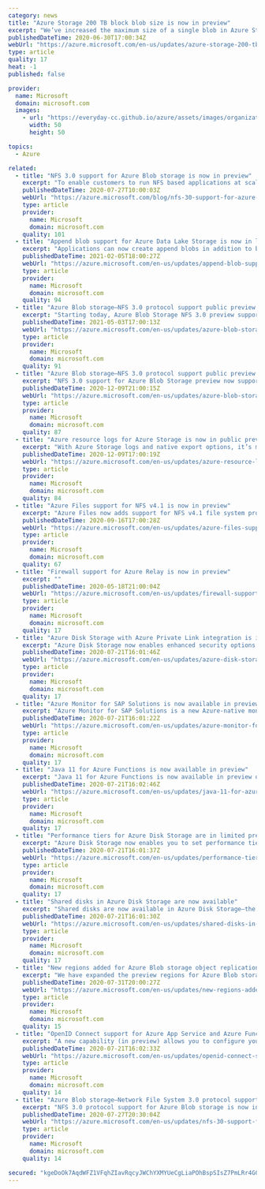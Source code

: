 ```yaml
---
category: news
title: "Azure Storage 200 TB block blob size is now in preview"
excerpt: "We’ve increased the maximum size of a single blob in Azure Storage from 5 TB to 200 TB, now available in preview. The 200 TB blob size is available for preview in all Azure public regions with hot, cool, and premium tiers. "
publishedDateTime: 2020-06-30T17:00:34Z
webUrl: "https://azure.microsoft.com/en-us/updates/azure-storage-200-tb-block-blob-size-is-now-in-preview/"
type: article
quality: 17
heat: -1
published: false

provider:
  name: Microsoft
  domain: microsoft.com
  images:
    - url: "https://everyday-cc.github.io/azure/assets/images/organizations/microsoft.com-50x50.jpg"
      width: 50
      height: 50

topics:
  - Azure

related:
  - title: "NFS 3.0 support for Azure Blob storage is now in preview"
    excerpt: "To enable customers to run NFS based applications at scale, we are announcing the preview of NFS 3.0 protocol support for Azure Blob storage. "
    publishedDateTime: 2020-07-27T10:00:03Z
    webUrl: "https://azure.microsoft.com/blog/nfs-30-support-for-azure-blob-storage-is-now-in-preview/"
    type: article
    provider:
      name: Microsoft
      domain: microsoft.com
    quality: 101
  - title: "Append blob support for Azure Data Lake Storage is now in limited public preview "
    excerpt: "Applications can now create append blobs in addition to block blobs in Azure Data Lake Storage accounts and append to them using Append Block operations. Applications that need to add information to existing files efficiently and continuously can leverage append blobs.\n\n "
    publishedDateTime: 2021-02-05T18:00:27Z
    webUrl: "https://azure.microsoft.com/en-us/updates/append-blob-support-for-azure-data-lake-storage-preview/"
    type: article
    provider:
      name: Microsoft
      domain: microsoft.com
    quality: 94
  - title: "Azure Blob storage—NFS 3.0 protocol support public preview now expands to all regions "
    excerpt: "Starting today, Azure Blob Storage NFS 3.0 preview supports general purpose v2 (GPV2) storage accounts with standard tier performance in all publicly available regions.  "
    publishedDateTime: 2021-05-03T17:00:13Z
    webUrl: "https://azure.microsoft.com/en-us/updates/azure-blob-storage-nfs-30-protocol-support-public-preview-now-expands-to-all-regions/"
    type: article
    provider:
      name: Microsoft
      domain: microsoft.com
    quality: 91
  - title: "Azure Blob storage—NFS 3.0 protocol support public preview now supports GPV2 storage accounts "
    excerpt: "NFS 3.0 support for Azure Blob Storage preview now supports premium performance tier in all available regions and lower cost standard performance tier in Australia East, Korea Central, and South Central US.    "
    publishedDateTime: 2020-12-09T21:00:15Z
    webUrl: "https://azure.microsoft.com/en-us/updates/azure-blob-storage-nfs-30-protocol-support-public-preview-now-supports-gpv2-storage-accounts/"
    type: article
    provider:
      name: Microsoft
      domain: microsoft.com
    quality: 87
  - title: "Azure resource logs for Azure Storage is now in public preview"
    excerpt: "With Azure Storage logs and native export options, it’s more convenient to troubleshoot issues on requests to your storage account."
    publishedDateTime: 2020-12-09T17:00:19Z
    webUrl: "https://azure.microsoft.com/en-us/updates/azure-resource-logs-for-azure-storage-is-now-in-public-preview/"
    type: article
    provider:
      name: Microsoft
      domain: microsoft.com
    quality: 84
  - title: "Azure Files support for NFS v4.1 is now in preview"
    excerpt: "Azure Files now adds support for NFS v4.1 file system protocol for an easy migration of your Linux-centric workloads."
    publishedDateTime: 2020-09-16T17:00:28Z
    webUrl: "https://azure.microsoft.com/en-us/updates/azure-files-support-for-nfs-v41-is-now-in-preview/"
    type: article
    provider:
      name: Microsoft
      domain: microsoft.com
    quality: 67
  - title: "Firewall support for Azure Relay is now in preview"
    excerpt: ""
    publishedDateTime: 2020-05-18T21:00:04Z
    webUrl: "https://azure.microsoft.com/en-us/updates/firewall-support-for-azure-relay-firewall-is-now-in-preview/"
    type: article
    provider:
      name: Microsoft
      domain: microsoft.com
    quality: 17
  - title: "Azure Disk Storage with Azure Private Link integration is in preview"
    excerpt: "Azure Disk Storage now enables enhanced security options for export and import via integration with Azure Private Link."
    publishedDateTime: 2020-07-21T16:01:46Z
    webUrl: "https://azure.microsoft.com/en-us/updates/azure-disk-storage-with-azure-private-link-integration-is-in-preview/"
    type: article
    provider:
      name: Microsoft
      domain: microsoft.com
    quality: 17
  - title: "Azure Monitor for SAP Solutions is now available in preview"
    excerpt: "Azure Monitor for SAP Solutions is a new Azure-native monitoring product for customers running SAP landscapes on Azure. It’s now available in public preview in US East, US East 2, US West 2, and West Eu regions."
    publishedDateTime: 2020-07-21T16:01:22Z
    webUrl: "https://azure.microsoft.com/en-us/updates/azure-monitor-for-sap-solutions-is-now-available-in-preview/"
    type: article
    provider:
      name: Microsoft
      domain: microsoft.com
    quality: 17
  - title: "Java 11 for Azure Functions is now available in preview"
    excerpt: "Java 11 for Azure Functions is now available in preview on Consumption and Premium plans for Windows and Linux."
    publishedDateTime: 2020-07-21T16:02:46Z
    webUrl: "https://azure.microsoft.com/en-us/updates/java-11-for-azure-functions-is-now-available-in-preview/"
    type: article
    provider:
      name: Microsoft
      domain: microsoft.com
    quality: 17
  - title: "Performance tiers for Azure Disk Storage are in limited preview"
    excerpt: "Azure Disk Storage now enables you to set performance tiers (in limited preview) for a specific duration of time based on workload demand."
    publishedDateTime: 2020-07-21T16:01:37Z
    webUrl: "https://azure.microsoft.com/en-us/updates/performance-tiers-for-azure-disk-storage-are-in-limited-preview/"
    type: article
    provider:
      name: Microsoft
      domain: microsoft.com
    quality: 17
  - title: "Shared disks in Azure Disk Storage are now available"
    excerpt: "Shared disks are now available in Azure Disk Storage—the only shared block storage in the cloud that supports both Windows and Linux-based clustered or high-availability applications."
    publishedDateTime: 2020-07-21T16:01:30Z
    webUrl: "https://azure.microsoft.com/en-us/updates/shared-disks-in-azure-disk-storage-are-now-available/"
    type: article
    provider:
      name: Microsoft
      domain: microsoft.com
    quality: 17
  - title: "New regions added for Azure Blob storage object replication public preview"
    excerpt: "We have expanded the preview regions for Azure Blob storage object replication to include East US 2, Central US. You can start previewing this feature on any existing or new General-purpose (GPv2) storage accounts in those regions."
    publishedDateTime: 2020-07-31T20:00:27Z
    webUrl: "https://azure.microsoft.com/en-us/updates/new-regions-added-for-azure-blob-storage-object-replication-public-preview/"
    type: article
    provider:
      name: Microsoft
      domain: microsoft.com
    quality: 15
  - title: "OpenID Connect support for Azure App Service and Azure Functions (in preview)"
    excerpt: "A new capability (in preview) allows you to configure your Azure App Service and Azure Functions apps for login authentication through any OpenID Connect provider."
    publishedDateTime: 2020-07-21T16:02:33Z
    webUrl: "https://azure.microsoft.com/en-us/updates/openid-connect-support-for-azure-app-service-and-azure-functions-in-preview/"
    type: article
    provider:
      name: Microsoft
      domain: microsoft.com
    quality: 14
  - title: "Azure Blob storage—Network File System 3.0 protocol support is now in preview"
    excerpt: "NFS 3.0 protocol support for Azure Blob storage is now in preview. Azure Blob storage is the only storage platform that supports NFS 3.0 protocol over object storage natively (no gateway or data copying required), with crucial object storage economics."
    publishedDateTime: 2020-07-27T20:30:04Z
    webUrl: "https://azure.microsoft.com/en-us/updates/nfs-30-support-for-azure-blob-storage-is-now-in-preview/"
    type: article
    provider:
      name: Microsoft
      domain: microsoft.com
    quality: 14

secured: "kgeDoOk7AqdWFZ1VFqhZIavRqcyJWChYXMYUeCgLiaPOhBspSIsZ7PmLRr4G0evsWO4EeQnrn0c1RtQqT+L7ixCYkO4ZRr9kS2FrMYbQhGVwzpWgluN+rTc6RKOXuurrteCvv+TU/+/nEMsMmsqlSFs8N3YpugUnGbtk3pvQPxdGbWvxcJ0wl14XA+hmVla75c7ajbMnd+Cqjhgg/BtLCN22KAT3FGXppXL2+V6HanZMblfBBQRr+f1vtOhNTH8ZTgOgJff50vQZYTD5KloDE65l+0RRUBmhBGPDcVDTrqJjEcTp2FyWh1JYTfN1MGSYDzELIhLiQPUdkOUFqyn7cw==;Mym+skNO5S4ts4aLkcYODQ=="
---
```


